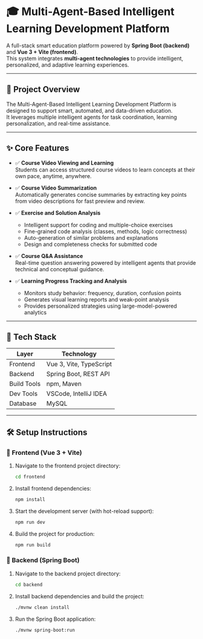 # 🎓 Multi-Agent-Based Intelligent Learning Development Platform

A full-stack smart education platform powered by **Spring Boot (backend)** and **Vue 3 + Vite (frontend)**.  
This system integrates **multi-agent technologies** to provide intelligent, personalized, and adaptive learning experiences.

---

## 🚀 Project Overview

The Multi-Agent-Based Intelligent Learning Development Platform is designed to support smart, automated, and data-driven education.  
It leverages multiple intelligent agents for task coordination, learning personalization, and real-time assistance.

---

## ✨ Core Features

- ✅ **Course Video Viewing and Learning**  
  Students can access structured course videos to learn concepts at their own pace, anytime, anywhere.

- ✅ **Course Video Summarization**  
  Automatically generates concise summaries by extracting key points from video descriptions for fast preview and review.

- ✅ **Exercise and Solution Analysis**  
  - Intelligent support for coding and multiple-choice exercises  
  - Fine-grained code analysis (classes, methods, logic correctness)  
  - Auto-generation of similar problems and explanations  
  - Design and completeness checks for submitted code

- ✅ **Course Q&A Assistance**  
  Real-time question answering powered by intelligent agents that provide technical and conceptual guidance.

- ✅ **Learning Progress Tracking and Analysis**  
  - Monitors study behavior: frequency, duration, confusion points  
  - Generates visual learning reports and weak-point analysis  
  - Provides personalized strategies using large-model-powered analytics

---

## 🧱 Tech Stack

| Layer      | Technology                         |
|------------|-------------------------------------|
| Frontend   | Vue 3, Vite, TypeScript             |
| Backend    | Spring Boot, REST API               |
| Build Tools| npm, Maven                          |
| Dev Tools  | VSCode, IntelliJ IDEA               |
| Database   | MySQL                               |

---

## 🛠️ Setup Instructions

### 🎨 Frontend (Vue 3 + Vite)

1. Navigate to the frontend project directory:

   ```bash
   cd frontend
   
2. Install frontend dependencies:

   ```bash
   npm install
   
4. Start the development server (with hot-reload support):

   ```bash
   npm run dev
   
5. Build the project for production:

   ```bash
   npm run build

### 🧩 Backend (Spring Boot)

1. Navigate to the backend project directory:

   ```bash
   cd backend

2. Install backend dependencies and build the project:

   ```bash
   ./mvnw clean install
   
3. Run the Spring Boot application:

   ```bash
   ./mvnw spring-boot:run
   
